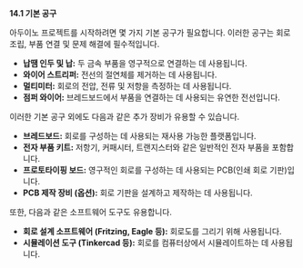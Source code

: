 **14.1 기본 공구**

아두이노 프로젝트를 시작하려면 몇 가지 기본 공구가 필요합니다. 이러한 공구는 회로 조립, 부품 연결 및 문제 해결에 필수적입니다.

* **납땜 인두 및 납:** 두 금속 부품을 영구적으로 연결하는 데 사용됩니다.
* **와이어 스트리퍼:** 전선의 절연체를 제거하는 데 사용됩니다.
* **멀티미터:** 회로의 전압, 전류 및 저항을 측정하는 데 사용됩니다.
* **점퍼 와이어:** 브레드보드에서 부품을 연결하는 데 사용되는 유연한 전선입니다.

이러한 기본 공구 외에도 다음과 같은 추가 장비가 유용할 수 있습니다.

* **브레드보드:** 회로를 구성하는 데 사용되는 재사용 가능한 플랫폼입니다.
* **전자 부품 키트:** 저항기, 커패시터, 트랜지스터와 같은 일반적인 전자 부품을 포함합니다.
* **프로토타이핑 보드:** 영구적인 회로를 구성하는 데 사용되는 PCB(인쇄 회로 기판)입니다.
* **PCB 제작 장비 (옵션):** 회로 기판을 설계하고 제작하는 데 사용됩니다.

또한, 다음과 같은 소프트웨어 도구도 유용합니다.

* **회로 설계 소프트웨어 (Fritzing, Eagle 등):** 회로도를 그리기 위해 사용됩니다.
* **시뮬레이션 도구 (Tinkercad 등):** 회로를 컴퓨터상에서 시뮬레이트하는 데 사용됩니다.